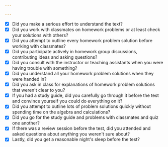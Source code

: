 ```yaml
---

---
```

- [x] Did you make a serious effort to understand the text?
- [x] Did you work with classmates on homework problems or at least check your solutions with others?
- [x] Did you attempt to outline every homework problem solution before working with classmates?
- [x] Did you participate actively in homework group discussions, contributing ideas and asking questions?
- [x] Did you consult with the instructor or teaching assistants when you were having trouble with something?
- [x] Did you understand all your homework problem solutions when they were handed in?
- [x] Did you ask in class for explanations of homework problem solutions that weren't clear to you?
- [x] If you had a study guide, did you carefully go through it before the test and convince yourself you could do everything on it?
- [x] Did you attempt to outline lots of problem solutions quickly without spending time on the algebra and calculations?
- [x] Did you go for the study guide and problems with classmates and quiz one another?
- [x] If there was a review session before the test, did you attended and asked questions about anything you weren't sure about?
- [x] Lastly, did you get a reasonable night's sleep before the test?